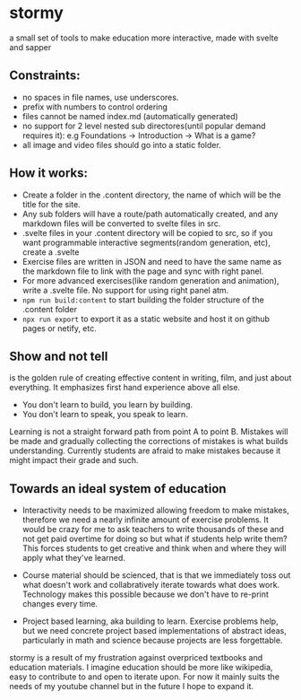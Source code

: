 # stormy

a small set of tools to make education more interactive, made with svelte and sapper

## Constraints:
* no spaces in file names, use underscores.
* prefix with numbers to control ordering
* files cannot be named index.md (automatically generated)
* no support for 2 level nested sub directores(until popular demand requires it): e.g Foundations -> Introduction -> What is a game?
* all image and video files should go into a static folder.

## How it works:
* Create a folder in the .content directory, the name of which will be the title for the site.
* Any sub folders will have a route/path automatically created, and any markdown files will be converted to svelte files in src.
* .svelte files in your .content directory will be copied to src, so if you want programmable interactive segments(random generation, etc), create a .svelte
* Exercise files are written in JSON and need to have the same name as the markdown file to link with the page and sync with right panel.
* For more advanced exercises(like random generation and animation), write a .svelte file. No support for using right panel atm.
* ```npm run build:content``` to start building the folder structure of the .content folder
* ```npx run export``` to export it as a static website and host it on github pages or netify, etc.

## Show and not tell
is the golden rule of creating effective content in writing, film, and just about everything. It emphasizes first hand experience above all else.
* You don't learn to build, you learn by building.
* You don't learn to speak, you speak to learn.

Learning is not a straight forward path from point A to point B. Mistakes will be made and gradually collecting the corrections of mistakes is what builds understanding. Currently students are afraid to make mistakes because it might impact their grade and such.

## Towards an ideal system of education

* Interactivity needs to be maximized allowing freedom to make mistakes, therefore we need a nearly infinite amount of exercise problems. It would be crazy for me to ask teachers to write thousands of these and not get paid overtime for doing so but what if students help write them? This forces students to get creative and think when and where they will apply what they've learned.

* Course material should be scienced, that is that we immediately toss out what doesn't work and collabratively iterate towards what does work. Technology makes this possible because we don't have to re-print changes every time.

* Project based learning, aka building to learn. Exercise problems help, but we need concrete project based implementations of abstract ideas, particularly in math and science because projects are less forgettable.

stormy is a result of my frustration against overpriced textbooks and education materials. I imagine education should be more like
wikipedia, easy to contribute to and open to iterate upon. For now it mainly suits the needs of my youtube channel but in the future I hope to expand it. 